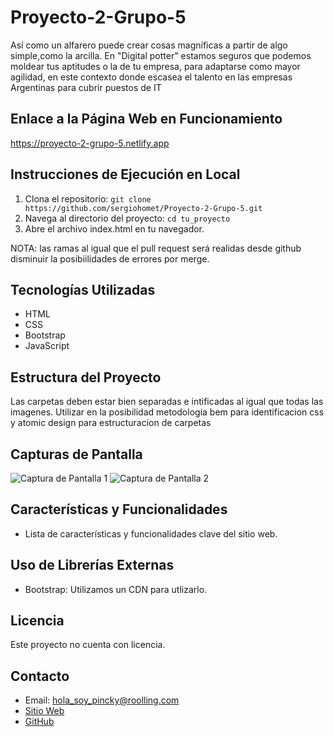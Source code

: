 # Proyecto-2-Grupo-5

Así como un alfarero puede crear cosas magníficas a partir de algo simple,como la arcilla. En "Digital potter" estamos seguros que podemos moldear tus aptitudes o la de tu empresa, para adaptarse como mayor agilidad, en este contexto donde escasea el talento en las empresas Argentinas para cubrir puestos de IT

## Enlace a la Página Web en Funcionamiento

https://proyecto-2-grupo-5.netlify.app

## Instrucciones de Ejecución en Local

1. Clona el repositorio: `git clone https://github.com/sergiohomet/Proyecto-2-Grupo-5.git`
2. Navega al directorio del proyecto: `cd tu_proyecto`
3. Abre el archivo index.html en tu navegador.

NOTA: las ramas al igual que el pull request será realidas desde github disminuir la posibiilidades de errores por merge.


## Tecnologías Utilizadas

- HTML
- CSS
- Bootstrap
- JavaScript

## Estructura del Proyecto

Las carpetas deben estar bien separadas e intificadas al igual que todas las imagenes. Utilizar en la posibilidad metodologia bem para identificacion css y atomic design para estructuracion de carpetas

## Capturas de Pantalla

![Captura de Pantalla 1](/screenshots/screenshot1.png)
![Captura de Pantalla 2](/screenshots/screenshot2.png)

## Características y Funcionalidades

- Lista de características y funcionalidades clave del sitio web.

## Uso de Librerías Externas

- Bootstrap: Utilizamos un CDN para utlizarlo.

## Licencia

Este proyecto no cuenta con licencia.

## Contacto

- Email: hola_soy_pincky@roolling.com
- [Sitio Web](https://proyecto-dos-equipo-5.netlify.app/)
- [GitHub](https://github.com/sergiohomet/Proyecto-2-Grupo-5)